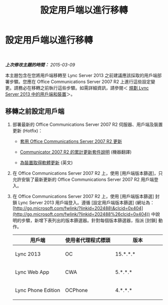 ﻿---
title: 設定用戶端以進行移轉
TOCTitle: 設定用戶端以進行移轉
ms:assetid: 8f17862b-d9d1-47f6-b248-51f4710f5030
ms:mtpsurl: https://technet.microsoft.com/zh-tw/library/JJ688130(v=OCS.15)
ms:contentKeyID: 49890203
ms.date: 08/10/2015
mtps_version: v=OCS.15
ms.translationtype: HT
---

# 設定用戶端以進行移轉

 

_**上次修改主題的時間：** 2015-03-09_

本主題包含在您將用戶端移轉至 Lync Server 2013 之前建議應該採取的用戶端部署步驟。您應在 Office Communications Server 2007 R2 上進行這些設定變更。請務必在移轉之前執行這些步驟。如需詳細資訊，請參閱＜ [規劃 Lync Server 2013 中的用戶端和裝置](lync-server-2013-planning-for-clients-and-devices.md)＞。

## 移轉之前設定用戶端

1.  部署最新的 Office Communications Server 2007 R2 伺服器、用戶端及裝置更新 (Hotfix)：
    
      - [套用 Office Communications Server 2007 R2 更新](apply-office-communications-server-2007-r2-updates.md)
    
      - [Communicator 2007 R2 的累計更新套件說明](http://go.microsoft.com/fwlink/p/?linkid=335808) (機器翻譯)
    
      - [為裝置取得軟體更新](http://go.microsoft.com/fwlink/?linkid=335809) (英文)

2.  在 Office Communications Server 2007 R2 上，使用 \[用戶端版本篩選\]，只允許安裝了最新更新的 Office Communications Server 2007 R2 用戶端登入。

3.  在 Office Communications Server 2007 R2 上，使用 \[用戶端版本篩選\] 封鎖 Lync Server 2013 用戶端登入。遵循 \[設定用戶端版本篩選\] (網址為： [http://go.microsoft.com/fwlink/?linkid=202488\&clcid=0x404](http://go.microsoft.com/fwlink/?linkid=202488%26clcid=0x404)) 中說明的步驟，新增下表列出的版本篩選器。針對每個版本篩選器，指派 \[封鎖\] 動作。
    
    
    <table>
    <colgroup>
    <col style="width: 33%" />
    <col style="width: 33%" />
    <col style="width: 33%" />
    </colgroup>
    <thead>
    <tr class="header">
    <th>用戶端</th>
    <th>使用者代理程式標頭</th>
    <th>版本</th>
    </tr>
    </thead>
    <tbody>
    <tr class="odd">
    <td><p>Lync 2013</p></td>
    <td><p>OC</p></td>
    <td><p>15.*.*.*</p></td>
    </tr>
    <tr class="even">
    <td><p>Lync Web App</p></td>
    <td><p>CWA</p></td>
    <td><p>5.*.*.*</p></td>
    </tr>
    <tr class="odd">
    <td><p>Lync Phone Edition</p></td>
    <td><p>OCPhone</p></td>
    <td><p>4.*.*.*</p></td>
    </tr>
    </tbody>
    </table>


